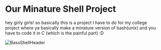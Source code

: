 # Our Minature Shell Project

hey girly girls! so basically this is a project I have to do for my college project where ya basically make a minature version of bash(unix) and you have to code it in C (which is the painful part) :D

![BassShellHeader](https://github.com/user-attachments/assets/40eee59d-8865-4ef2-98fb-9013d6f2a8b3)
